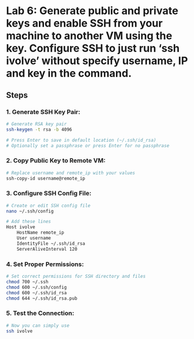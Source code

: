 # Lab 6: Generate public and private keys and enable SSH from your machine to another VM using the key. Configure SSH to just run ‘ssh ivolve’ without specify username, IP and key in the command.

## Steps

### 1. Generate SSH Key Pair:
```bash
# Generate RSA key pair
ssh-keygen -t rsa -b 4096

# Press Enter to save in default location (~/.ssh/id_rsa)
# Optionally set a passphrase or press Enter for no passphrase
```

### 2. Copy Public Key to Remote VM:
```bash
# Replace username and remote_ip with your values
ssh-copy-id username@remote_ip
```

### 3. Configure SSH Config File:
```bash
# Create or edit SSH config file
nano ~/.ssh/config

# Add these lines
Host ivolve
    HostName remote_ip
    User username
    IdentityFile ~/.ssh/id_rsa
    ServerAliveInterval 120
```

### 4. Set Proper Permissions:
```bash
# Set correct permissions for SSH directory and files
chmod 700 ~/.ssh
chmod 600 ~/.ssh/config
chmod 600 ~/.ssh/id_rsa
chmod 644 ~/.ssh/id_rsa.pub
```

### 5. Test the Connection:
```bash
# Now you can simply use
ssh ivolve
```
